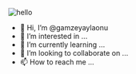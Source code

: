 ![hello](https://github.com/gamzeyaylaonu/gamzeyaylaonu/assets/135466558/f791c6a0-5e45-4b9a-a32c-58eaa8a8143f)


- 👋 Hi, I’m @gamzeyaylaonu
- 👀 I’m interested in ...
- 🌱 I’m currently learning ...
- 💞️ I’m looking to collaborate on ...
- 📫 How to reach me ...

<!---
gamzeyaylaonu/gamzeyaylaonu is a ✨ special ✨ repository because its `README.md` (this file) appears on your GitHub profile.
You can click the Preview link to take a look at your changes.
--->
